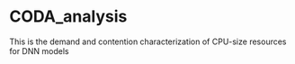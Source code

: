# CODA_analysis
This is the demand and contention characterization of CPU-size resources for DNN models
